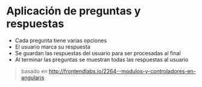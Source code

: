 # Aplicación de preguntas y respuestas
 * Cada pregunta tiene varias opciones
 * El usuario marca su respuesta
 * Se guardan las respuestas del usuario para ser procesadas al final
 * Al terminar las preguntas se muestran todas las respuestas al usuario
 
 > basado en http://frontendlabs.io/2264--modulos-y-controladores-en-angularjs